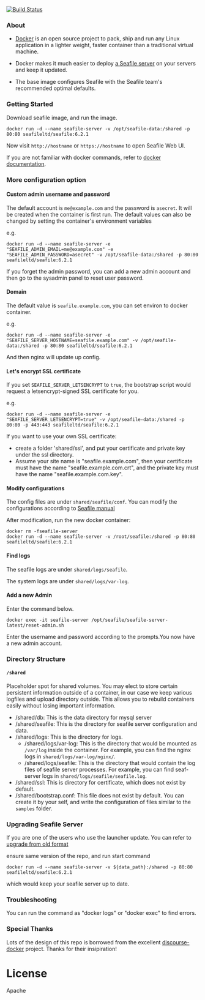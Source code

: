 [![Build Status](https://secure.travis-ci.org/haiwen/seafile-docker.png?branch=master)](http://travis-ci.org/haiwen/seafile-docker)

### About

- [Docker](https://docker.com/) is an open source project to pack, ship and run any Linux application in a lighter weight, faster container than a traditional virtual machine.

- Docker makes it much easier to deploy [a Seafile server](https://github.com/haiwen/seafile) on your servers and keep it updated.

- The base image configures Seafile with the Seafile team's recommended optimal defaults.

### Getting Started

Download seafile image, and run the image.

```
docker run -d --name seafile-server -v /opt/seafile-data:/shared -p 80:80 seafileltd/seafile:6.2.1
```

Now visit `http://hostname` or `https://hostname` to open Seafile Web UI.

If you are not familiar with docker commands, refer to [docker documentation](https://docs.docker.com/engine/reference/commandline/cli/).

### More configuration option

#### Custom admin username and password

The default account is `me@example.com` and the password is `asecret`. It will be created when the container is first run.
The default values can also be changed by setting the container's environment variables

e.g.

    docker run -d --name seafile-server -e "SEAFILE_ADMIN_EMAIL=me@example.com" -e "SEAFILE_ADMIN_PASSWORD=asecret" -v /opt/seafile-data:/shared -p 80:80 seafileltd/seafile:6.2.1

If you forget the admin password, you can add a new admin account and then go to the sysadmin panel to reset user password.

#### Domain

The default value is `seafile.example.com`, you can set environ to docker container.

e.g.

    docker run -d --name seafile-server -e "SEAFILE_SERVER_HOSTNAME=seafile.example.com" -v /opt/seafile-data:/shared -p 80:80 seafileltd/seafile:6.2.1

And then nginx will update up config.

#### Let's encrypt SSL certificate

If you set `SEAFILE_SERVER_LETSENCRYPT` to `true`, the bootstrap script would request a letsencrypt-signed SSL certificate for you.

e.g.

    docker run -d --name seafile-server -e "SEAFILE_SERVER_LETSENCRYPT=true" -v /opt/seafile-data:/shared -p 80:80 -p 443:443 seafileltd/seafile:6.2.1

If you want to use your own SSL certificate:
- create a folder 'shared/ssl', and put your certificate and private key under the ssl directory.
- Assume your site name is "seafile.example.com", then your certificate must have the name "seafile.example.com.crt", and the private key must have the name "seafile.example.com.key".

#### Modify configurations

The config files are under `shared/seafile/conf`. You can modify the configurations according to [Seafile manual](https://manual.seafile.com/)

After modification, run the new docker container:

```
docker rm -fseafile-server
docker run -d --name seafile-server -v /root/seafile:/shared -p 80:80 seafileltd/seafile:6.2.1
```

#### Find logs

The seafile logs are under `shared/logs/seafile`.

The system logs are under `shared/logs/var-log`.

#### Add a new Admin

Enter the command below.

```
docker exec -it seafile-server /opt/seafile/seafile-server-latest/reset-admin.sh
```

Enter the username and password according to the prompts.You now have a new admin account.

### Directory Structure

#### `/shared`

Placeholder spot for shared volumes. You may elect to store certain persistent information outside of a container, in our case we keep various logfiles and upload directory outside. This allows you to rebuild containers easily without losing important information.

- /shared/db: This is the data directory for mysql server
- /shared/seafile: This is the directory for seafile server configuration and data.
- /shared/logs: This is the directory for logs.
    - /shared/logs/var-log: This is the directory that would be mounted as `/var/log` inside the container. For example, you can find the nginx logs in `shared/logs/var-log/nginx/`.
    - /shared/logs/seafile: This is the directory that would contain the log files of seafile server processes. For example, you can find seaf-server logs in `shared/logs/seafile/seafile.log`.
- /shared/ssl: This is directory for certificate, which does not exist by default.
- /shared/bootstrap.conf: This file does not exist by default. You can create it by your self, and write the configuration of files similar to the `samples` folder.


### Upgrading Seafile Server
If you are one of the users who use the launcher update. You can refer to [upgrade from old format](https://github.com/haiwen/seafile-docker/upgrade_from_old_format.md)

ensure same version of the repo, and run start command

    docker run -d --name seafile-server -v ${data_path}:/shared -p 80:80 seafileltd/seafile:6.2.1
 which would keep your seafile server up to date.

### Troubleshooting

You can run the command as "docker logs" or "docker exec" to find errors.

### Special Thanks

Lots of the design of this repo is borrowed from the excellent [discourse-docker](https://github.com/discourse/discourse_docker) project. Thanks for their insipiration!

License
===
Apache
